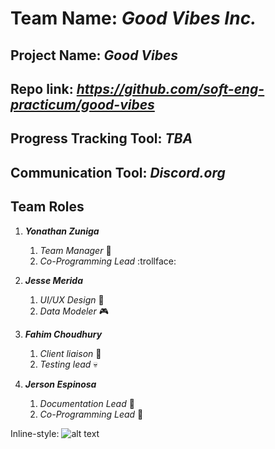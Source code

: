 # Team Name: *Good Vibes Inc.*

## Project Name: *Good Vibes*

## Repo link: *https://github.com/soft-eng-practicum/good-vibes*

## Progress Tracking Tool: *TBA*

## Communication Tool: *Discord.org*

## Team Roles
1. _**Yonathan Zuniga**_
	1. *Team Manager* :bacon:
	2. *Co-Programming Lead* :trollface:
2. _**Jesse Merida**_
	1. *UI/UX Design* :sushi:
	2. *Data Modeler* :video_game:
3. _**Fahim Choudhury**_
	1. *Client liaison* :rabbit:
	2. *Testing lead* :skull:
	
4. _**Jerson Espinosa**_
	1. *Documentation Lead* :hear_no_evil:
	2. *Co-Programming Lead* :see_no_evil:
	
Inline-style: 
![alt text](https://cdn.discordapp.com/attachments/664843822668447754/671874986083876884/images.png "Logo Title Text 1")

